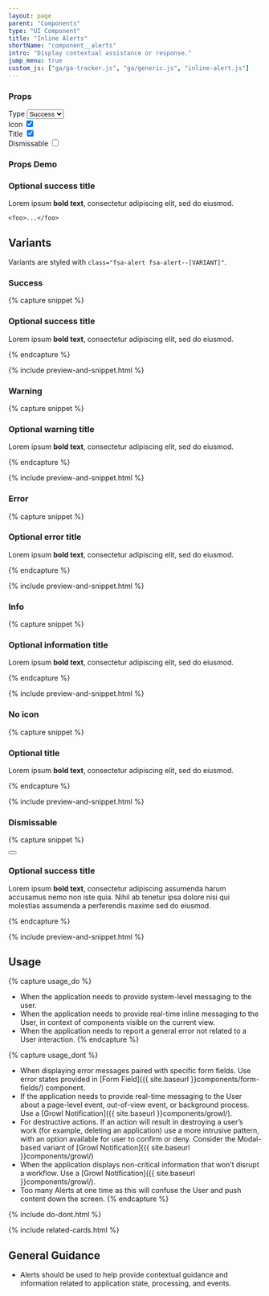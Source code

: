 ```yaml
---
layout: page
parent: "Components"
type: "UI Component"
title: "Inline Alerts"
shortName: "component__alerts"
intro: "Display contextual assistance or response."
jump_menu: true
custom_js: ["ga/ga-tracker.js", "ga/generic.js", "inline-alert.js"]
---
```


<div class="ds-combinator">
  <div class="ds-combinator__props">
    <h3 class="fsa-sr-only">Props</h3>
    <div class="fsa-field ds-combinator__item">
      <label class="fsa-field__label fsa-text--h6 ds-combinator__label" for="combinatorType">Type</label>
      <select class="fsa-select fsa-select--small fsa-field__item" id="combinatorType" name="combinatorType" data-behavior="combinator-select" data-remove="fsa-alert--success fsa-alert--warning fsa-alert--error fsa-alert--info">
        <option value="fsa-alert--success" selected="selected">Success</option>
        <option value="fsa-alert--warning">Warning</option>
        <option value="fsa-alert--error">Error</option>
        <option value="fsa-alert--info">Info</option>
      </select>
    </div>
    <div class="fsa-field ds-combinator__item ds-combinator__item--inline">
      <label class="fsa-field__label fsa-text--h6 ds-combinator__label" for="combinatorIcon">Icon</label>
      <label class="fsa-switch ds-combinator__switch">
        <input type="checkbox" class="fsa-switch__checkbox" id="combinatorIcon" name="combinatorIcon" data-behavior="combinator-toggle-class" value="fsa-alert--no-icon" checked>
        <span class="fsa-switch__track"></span>
      </label>
    </div>
    <div class="fsa-field ds-combinator__item ds-combinator__item--inline">
      <label class="fsa-field__label fsa-text--h6 ds-combinator__label" for="combinatorTitle">Title</label>
      <label class="fsa-switch ds-combinator__switch">
        <input type="checkbox" class="fsa-switch__checkbox" id="combinatorTitle" name="combinatorTitle" data-behavior="combinator-toggle-item" data-toggle-target="#combinatorAlertTitle" checked>
        <span class="fsa-switch__track"></span>
      </label>
    </div>
    <div class="fsa-field ds-combinator__item ds-combinator__item--inline">
      <label class="fsa-field__label fsa-text--h6 ds-combinator__label" for="combinatorDismissable">Dismissable</label>
      <label class="fsa-switch ds-combinator__switch">
        <input type="checkbox" class="fsa-switch__checkbox" id="combinatorDismissable" name="combinatorDismissable" data-behavior="combinator-toggle-item" data-toggle-target="#combinatorAlertDismiss">
        <span class="fsa-switch__track"></span>
      </label>
    </div>
  </div>
  <div class="ds-combinator__preview">
    <h3 class="fsa-sr-only">Props Demo</h3>
    <div class="fsa-alert fsa-alert--success" role="alert" id="combinatorTarget">
      <button hidden id="combinatorAlertDismiss" class="fsa-alert__close" data-behavior="alert-dismiss" type="button" title="Dismiss this message" aria-label="Dismiss this message"></button>
      <div class="fsa-alert__body">
        <h3 class="fsa-alert__heading" id="combinatorAlertTitle">Optional success title</h3>
        <p class="fsa-alert__text">Lorem ipsum <strong>bold text</strong>, consectetur adipiscing elit, sed do eiusmod.</p>
      </div>
    </div>
  </div>
</div>
<div class="language-html highlighter-rouge"><div class="highlight"><pre class="highlight"><code id="combinatorCodeSnippet">&lt;foo&gt;...&lt;/foo&gt;</code></pre></div></div>

## Variants

Variants are styled with `class="fsa-alert fsa-alert--[VARIANT]"`.

### Success

{% capture snippet %}
<div class="fsa-alert fsa-alert--success" role="alert">
  <div class="fsa-alert__body">
    <h3 class="fsa-alert__heading">Optional success title</h3>
    <p class="fsa-alert__text">Lorem ipsum <strong>bold text</strong>, consectetur adipiscing elit, sed do eiusmod.</p>
  </div>
</div>
{% endcapture %}

{% include preview-and-snippet.html %}

### Warning

{% capture snippet %}
<div class="fsa-alert fsa-alert--warning" role="alert">
  <div class="fsa-alert__body">
    <h3 class="fsa-alert__heading">Optional warning title</h3>
    <p class="fsa-alert__text">Lorem ipsum <strong>bold text</strong>, consectetur adipiscing elit, sed do eiusmod.</p>
  </div>
</div>
{% endcapture %}

{% include preview-and-snippet.html %}

### Error

{% capture snippet %}
<div class="fsa-alert fsa-alert--error" role="alert">
  <div class="fsa-alert__body">
    <h3 class="fsa-alert__heading">Optional error title</h3>
    <p class="fsa-alert__text">Lorem ipsum <strong>bold text</strong>, consectetur adipiscing elit, sed do eiusmod.</p>
  </div>
</div>
{% endcapture %}

{% include preview-and-snippet.html %}

### Info

{% capture snippet %}
<div class="fsa-alert fsa-alert--info" role="alert">
  <div class="fsa-alert__body">
    <h3 class="fsa-alert__heading">Optional information title</h3>
    <p class="fsa-alert__text">Lorem ipsum <strong>bold text</strong>, consectetur adipiscing elit, sed do eiusmod.</p>
  </div>
</div>
{% endcapture %}

{% include preview-and-snippet.html %}

### No icon

{% capture snippet %}
<div class="fsa-alert fsa-alert--success fsa-alert--no-icon" role="alert">
  <div class="fsa-alert__body">
    <h3 class="fsa-alert__heading">Optional title</h3>
    <p class="fsa-alert__text">Lorem ipsum <strong>bold text</strong>, consectetur adipiscing elit, sed do eiusmod.</p>
  </div>
</div>
{% endcapture %}

{% include preview-and-snippet.html %}

### Dismissable

{% capture snippet %}
<div class="fsa-alert fsa-alert--success" role="alert">
  <button class="fsa-alert__close" data-behavior="alert-dismiss" type="button" title="Dismiss this message" aria-label="Dismiss this message"></button>
  <div class="fsa-alert__body">
    <h3 class="fsa-alert__heading">Optional success title</h3>
    <p class="fsa-alert__text">Lorem ipsum <strong>bold text</strong>, consectetur adipiscing assumenda harum accusamus nemo non iste quia. Nihil ab tenetur ipsa dolore nisi qui molestias assumenda a perferendis maxime sed do eiusmod.</p>
  </div>
</div>
{% endcapture %}

{% include preview-and-snippet.html %}

## Usage

{% capture usage_do %}
* When the application needs to provide system-level messaging to the user.
* When the application needs to provide real-time inline messaging to the User, in context of components visible on the current view.
* When the application needs to report a general error not related to a User interaction.
{% endcapture %}

{% capture usage_dont %}
* When displaying error messages paired with specific form fields. Use error states provided in [Form Field]({{ site.baseurl }}components/form-fields/) component.
* If the application needs to provide real-time messaging to the User about a page-level event, out-of-view event, or background process. Use a [Growl Notification]({{ site.baseurl }}components/growl/).
* For destructive actions. If an action will result in destroying a user’s work (for example, deleting an application) use a more intrusive pattern, with an option available for user to confirm or deny. Consider the Modal-based variant of [Growl Notification]({{ site.baseurl }}components/growl/)
* When the application displays non-critical information that won’t disrupt a workflow. Use a [Growl Notification]({{ site.baseurl }}components/growl/).
* Too many Alerts at one time as this will confuse the User and push content down the screen.
{% endcapture %}

{% include do-dont.html %}

{% include related-cards.html %}

## General Guidance

* Alerts should be used to help provide contextual guidance and information related to application state, processing, and events.